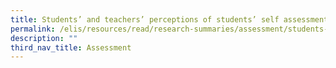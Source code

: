 ```yaml
---
title: Students’ and teachers’ perceptions of students’ self assessment ability
permalink: /elis/resources/read/research-summaries/assessment/students-perceptions-of-self-assessment-ability/
description: ""
third_nav_title: Assessment
---
```

